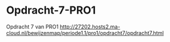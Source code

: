 # Opdracht-7-PRO1
Opdracht 7 van PRO1
http://27202.hosts2.ma-cloud.nl/bewijzenmap/periode1.1/pro1/opdracht7/opdracht7.html
